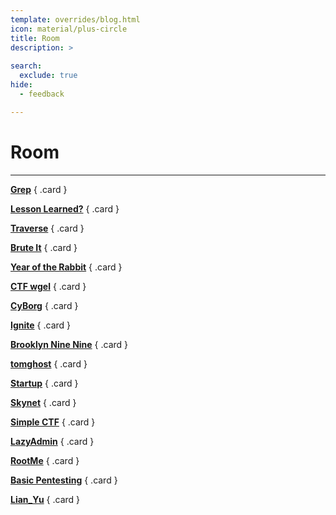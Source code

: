 ```yaml
---
template: overrides/blog.html
icon: material/plus-circle
title: Room
description: >
  
search:
  exclude: true
hide:
  - feedback

---
```


# __Room__

--- 

<div class="grid" markdown>

[__Grep__](/tryhackme/room/greprtp/)
{ .card }

[__Lesson Learned?__](/tryhackme/room/lessonlearned/)
{ .card }

[__Traverse__](/tryhackme/room/traverse/)
{ .card }

[__Brute It__](/tryhackme/room/bruteit/)
{ .card }

[__Year of the Rabbit__](/tryhackme/room/yearoftherabbit/)
{ .card }

[__CTF wgel__](wgelctf)
{ .card }

[__CyBorg__](/tryhackme/room/cyborgt8/)
{ .card }

[__Ignite__](/tryhackme/room/ignite/)
{ .card }

[__Brooklyn Nine Nine__](/tryhackme/room/brooklynninenine/)
{ .card }

[__tomghost__](/tryhackme/room/tomghost/)
{ .card }

[__Startup__](/tryhackme/room/startup/)
{ .card }

[__Skynet__](/tryhackme/room/skynet/)
{ .card }

[__Simple CTF__](/tryhackme/room/easyctf/)
{ .card }

[__LazyAdmin__](/tryhackme/room/lazyadmin/)
{ .card }

[__RootMe__](/tryhackme/room/rootme/)
{ .card }

[__Basic Pentesting__](/tryhackme/room/basic-pentesting/)
{ .card }

[__Lian_Yu__](/tryhackme/room/lianyu/)
{ .card }

</div>